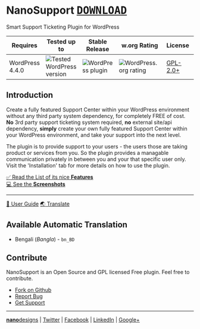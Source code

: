 # NanoSupport <kbd>[**DOWNLOAD**](https://wordpress.org/plugins/nanosupport/)</kbd>
Smart Support Ticketing Plugin for WordPress

| Requires | Tested up to | Stable Release | w.org Rating | License | w.org Downloads |
|---|---|---|---|---|---|
| WordPress 4.4.0 | ![Tested WordPress version](https://img.shields.io/wordpress/v/nanosupport.svg?style=flat) | ![WordPress plugin](https://img.shields.io/wordpress/plugin/v/nanosupport.svg?style=flat) | ![WordPress.org rating](https://img.shields.io/wordpress/plugin/r/nanosupport.svg?style=flat) | [GPL-2.0+](http://www.gnu.org/licenses/gpl-2.0.txt) | [![Wordpress](https://img.shields.io/wordpress/plugin/dt/nanosupport.svg?style=flat)]() |

## Introduction
Create a fully featured Support Center within your WordPress environment without any third party system dependency, for completely FREE of cost. **No** 3rd party support ticketing system required, **no** external site/api dependency, **simply** create your own fully featured Support Center within your WordPress environment, and take your support into the next level.

The plugin is to provide support to your users - the users those are taking product or services from you. So the plugin provides a managable communication privately in between you and your that specific user only. Visit the 'Installation' tab for more details on how to use the plugin.

[:white_check_mark: Read the List of its nice **Features**](https://github.com/nanodesigns/nanosupport/wiki/Introduction-&-Features)<br>
[:computer: See the **Screenshots**](https://github.com/nanodesigns/nanosupport/wiki/Screenshots)

---

[:notebook_with_decorative_cover: User Guide](https://github.com/nanodesigns/nanosupport/wiki) [:earth_asia: Translate](https://translate.wordpress.org/projects/wp-plugins/nanosupport)

## Available Automatic Translation
* Bengali (_Bangla_) - `bn_BD`

## Contribute
NanoSupport is an Open Source and GPL licensed Free plugin. Feel free to contribute.

* [Fork on Github](https://github.com/nanodesigns/nanosupport)
* [Report Bug](https://github.com/nanodesigns/nanosupport/issues/new)
* [Get Support](https://github.com/nanodesigns/nanosupport/issues/new)

---
[**nano**designs](http://nanodesignsbd.com?ref=nanosupport) | [Twitter](https://twitter.com/nanodesigns/) | [Facebook](https://facebook.com/nanodesignsbd/) | [LinkedIn](http://www.linkedin.com/company/nanodesigns) | [Google+](https://google.com/+Nanodesignsbd)
